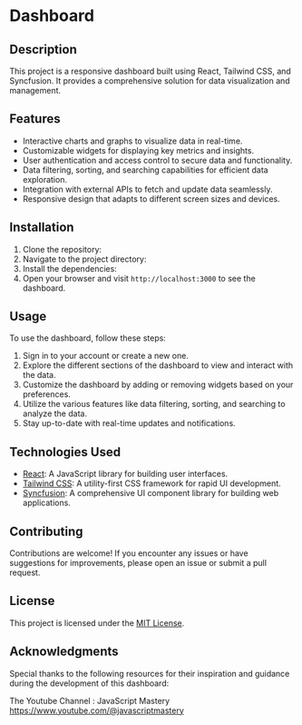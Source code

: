 # Dashboard

## Description

This project is a responsive dashboard built using React, Tailwind CSS, and Syncfusion. It provides a comprehensive solution for data visualization and management.

## Features

- Interactive charts and graphs to visualize data in real-time.
- Customizable widgets for displaying key metrics and insights.
- User authentication and access control to secure data and functionality.
- Data filtering, sorting, and searching capabilities for efficient data exploration.
- Integration with external APIs to fetch and update data seamlessly.
- Responsive design that adapts to different screen sizes and devices.

## Installation

1. Clone the repository:
2. Navigate to the project directory:
3. Install the dependencies:
5. Open your browser and visit `http://localhost:3000` to see the dashboard.

## Usage

To use the dashboard, follow these steps:

1. Sign in to your account or create a new one.
2. Explore the different sections of the dashboard to view and interact with the data.
3. Customize the dashboard by adding or removing widgets based on your preferences.
4. Utilize the various features like data filtering, sorting, and searching to analyze the data.
5. Stay up-to-date with real-time updates and notifications.

## Technologies Used

- [React](https://reactjs.org/): A JavaScript library for building user interfaces.
- [Tailwind CSS](https://tailwindcss.com/): A utility-first CSS framework for rapid UI development.
- [Syncfusion](https://www.syncfusion.com/): A comprehensive UI component library for building web applications.

## Contributing

Contributions are welcome! If you encounter any issues or have suggestions for improvements, please open an issue or submit a pull request.

## License

This project is licensed under the [MIT License](LICENSE).

## Acknowledgments

Special thanks to the following resources for their inspiration and guidance during the development of this dashboard:

The Youtube Channel : JavaScript Mastery 
https://www.youtube.com/@javascriptmastery










